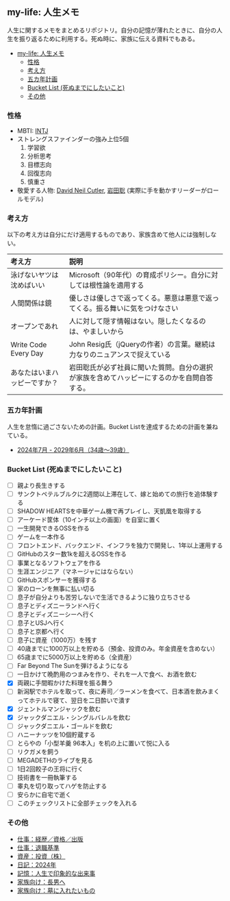 ## my-life: 人生メモ
人生に関するメモをまとめるリポジトリ。自分の記憶が薄れたときに、自分の人生を振り返るために利用する。死ぬ時に、家族に伝える資料でもある。

- [my-life: 人生メモ](#my-life-人生メモ)
  - [性格](#性格)
  - [考え方](#考え方)
  - [五カ年計画](#五カ年計画)
  - [Bucket List (死ぬまでにしたいこと)](#bucket-list-死ぬまでにしたいこと)
  - [その他](#その他)

### 性格
- MBTI: [INTJ](https://www.16personalities.com/ja/intj%E5%9E%8B%E3%81%AE%E6%80%A7%E6%A0%BC)
- ストレングスファインダーの強み上位5個
  1. 学習欲
  2. 分析思考
  3. 目標志向
  4. 回復志向
  5. 慎重さ
- 敬愛する人物: [David Neil Cutler](https://ja.wikipedia.org/wiki/%E3%83%87%E3%83%B4%E3%82%A3%E3%83%83%E3%83%89%E3%83%BB%E3%82%AB%E3%83%88%E3%83%A9%E3%83%BC), [岩田聡](https://ja.wikipedia.org/wiki/%E5%B2%A9%E7%94%B0%E8%81%A1) (実際に手を動かすリーダーがロールモデル) 

### 考え方
以下の考え方は自分にだけ適用するものであり、家族含めて他人には強制しない。

| 考え方 | 説明 |
| :--- | :--- |
| 泳げないヤツは沈めばいい |Microsoft（90年代）の育成ポリシー。自分に対しては根性論を適用する|
| 人間関係は鏡 | 優しさは優しさで返ってくる。悪意は悪意で返ってくる。振る舞いに気をつけなさい |
| オープンであれ | 人に対して隠す情報はない。隠したくなるのは、やましいから |
| Write Code Every Day | John Resig氏（jQueryの作者）の言葉。継続は力なりのニュアンスで捉えている |
| あなたはいまハッピーですか？ | 岩田聡氏が必ず社員に聞いた質問。自分の選択が家族を含めてハッピーにするのかを自問自答する。 |

### 五カ年計画
人生を怠惰に過ごさないための計画。Bucket Listを達成するための計画を兼ねている。

- [2024年7月 - 2029年6月（34歳〜39歳）](./plan/2024-2029.md)

### Bucket List (死ぬまでにしたいこと)
- [ ] 親より長生きする
- [ ] サンクトペテルブルクに2週間以上滞在して、嫁と始めての旅行を追体験する
- [ ] SHADOW HEARTSを中華ゲーム機で再プレイし、天凱凰を取得する
- [ ] アーケード筐体（10インチ以上の画面）を自室に置く
- [ ] 一生開発できるOSSを作る
- [ ] ゲームを一本作る
- [ ] フロントエンド、バックエンド、インフラを独力で開発し、1年以上運用する
- [ ] GitHubのスター数1kを超えるOSSを作る
- [ ] 事業となるソフトウェアを作る
- [ ] 生涯エンジニア（マネージャにはならない）
- [ ] GitHubスポンサーを獲得する
- [ ] 家のローンを無事に払い切る
- [ ] 息子が自分よりも苦労しないで生活できるように独り立ちさせる
- [ ] 息子とディズニーランドへ行く
- [ ] 息子とディズニーシーへ行く
- [ ] 息子とUSJへ行く
- [ ] 息子と京都へ行く
- [ ] 息子に資産（1000万）を残す
- [ ] 40歳までに1000万以上を貯める（預金、投資のみ。年金資産を含めない）
- [ ] 65歳までに5000万以上を貯める（全資産）
- [ ] Far Beyond The Sunを弾けるようになる
- [ ] 一日かけて晩酌用のつまみを作り、それを一人で食べ、お酒を飲む
- [x] 両親に手間暇かけた料理を振る舞う
- [ ] 新潟駅でホテルを取って、夜に寿司／ラーメンを食べて、日本酒を飲みまくってホテルで寝て、翌日を二日酔いで潰す
- [x] ジェントルマンジャックを飲む
- [x] ジャックダニエル・シングルバレルを飲む
- [ ] ジャックダニエル・ゴールドを飲む
- [ ] ハニーナッツを10個貯蔵する
- [ ] とらやの「小型羊羹 96本入」を机の上に置いて悦に入る
- [ ] リクガメを飼う
- [ ] MEGADETHのライブを見る
- [ ] 1日2回餃子の王将に行く
- [ ] 技術書を一冊執筆する
- [ ] 睾丸を切り取ってハゲを防止する
- [ ] 安らかに自宅で逝く
- [ ] このチェックリストに全部チェックを入れる

### その他
- [仕事：経歴／資格／出版](./work/career.md)
- [仕事：退職基準](./work/retirement.md)
- [資産：投資（株）](./plan/investment.md)
- [日記：2024年](./diary/2024/README.md)
- [記憶：人生で印象的な出来事](./diary/impact-events.md)
- [家族向け：長男へ](./family/eldest-son.md)
- [家族向け：墓に入れたいもの](./family/grave.md)
